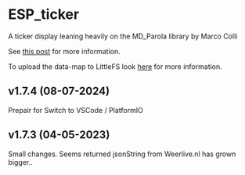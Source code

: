 # ESP_ticker
A ticker display leaning heavily on the MD_Parola library by Marco Colli

See <a href="https://willem.aandewiel.nl/index.php/2020/06/09/an-esp8266-ticker/" target="_blank">this post</a> for
more information.


To upload the data-map to LittleFS look <a href="https://arduino-esp8266.readthedocs.io/en/latest/filesystem.html#uploading-files-to-file-system" target="_blank">here</a> for more information.

## v1.7.4 (08-07-2024)
Prepair for Switch to VSCode / PlatformIO

## v1.7.3 (04-05-2023)
Small changes. Seems returned jsonString from Weerlive.nl has grown bigger..
